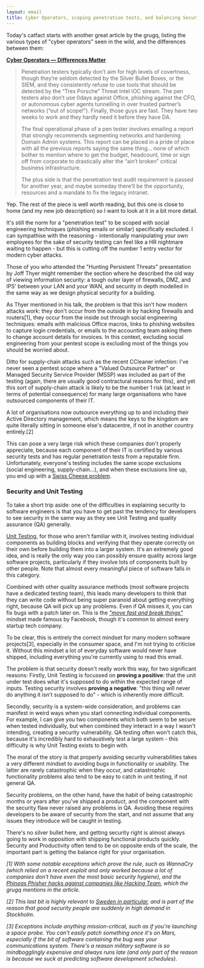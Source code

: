 ```yaml
---
layout: email
title: Cyber Operators, scoping penetration tests, and balancing Security with Productivity
---
```


Today's catfact starts with another great article by the grugq, listing the various types of "cyber operators" seen in the wild, and the differences between them:

[**Cyber Operators — Differences Matter**](https://medium.com/@thegrugq/cyber-operators-differences-matter-7cfba2ddb9a6)

>Penetration testers typically don’t aim for high levels of covertness, though they’re seldom detected by the Silver Bullet Boxes, or the SIEM, and they consistently refuse to use tools that should be detected by the “Tres Porsche” Threat Intel IOC stream. The pen testers also don’t use 0days against Office, phishing against the CFO, or autonomous cyber agents tunnelling in over trusted partner’s networks (“out of scope!”). Finally, those guys are fast. They have two weeks to work and they hardly need it before they have DA.
>
>The final operational phase of a pen tester involves emailing a report that strongly recommends segmenting networks and hardening Domain Admin systems. This report can be placed in a pride of place with all the previous reports saying the same thing… none of which bother to mention where to get the budget, headcount, time or sign off from corporate to drastically alter the “ain’t broken” critical business infrastructure.
>
>The plus side is that the penetration test audit requirement is passed for another year, and maybe someday there’ll be the opportunity, resources and a mandate to fix the legacy intranet.

Yep. The rest of the piece is well worth reading, but this one is close to home (and my new job description) so I want to look at it in a bit more detail.

It's still the norm for a "penetration test" to be scoped with social engineering techniques (phishing emails or similar) specifically excluded. I can sympathise with the reasoning - intentionally manipulating your own employees for the sake of security testing can feel like a HR nightmare waiting to happen - but this is cutting off the number 1 entry vector for modern cyber attacks.

Those of you who attended the "Hunting Persistent Threats" presentation by Joff Thyer might remember the section where he described the old way of viewing information security: a tough outer layer of firewalls, DMZ, and IPS' between your LAN and your WAN, and security in depth modelled in the same way as we design physical security for a building. 

As Thyer mentioned in his talk, the problem is that this isn't how modern attacks work: they don't occur from the outside in by hacking firewalls and routers[1], they occur from the inside out through social engineering techniques: emails with malicious Office macros, links to phishing websites to capture login credentials, or emails to the accounting team asking them to change account details for invoices. In this context, excluding social engineering from your pentest scope is excluding most of the things you should be worried about.

Ditto for supply-chain attacks such as the recent CCleaner infection: I've never seen a pentest scope where a "Valued Outsource Partner" or Managed Security Service Provider (MSSP) was included as part of the testing (again, there are usually good contractural reasons for this), and yet this sort of supply-chain attack is likely to be the number 1 risk (at least in terms of potential consequence) for many large organisations who have outsourced components of their IT. 

A lot of organisations now outsource everything up to and including their Active Directory management, which means the keys to the kingdom are quite literally sitting in someone else's datacentre, if not in another country entirely.[2] 

This can pose a very large risk which these companies don't properly appreciate, because each component of their IT is certified by various security tests and has regular penetration tests from a reputable firm. Unfortunately, everyone's testing includes the same scope exclusions (social engineering, supply-chain...), and when these exclusions line up, you end up with a [Swiss Cheese problem](https://en.wikipedia.org/wiki/Swiss_cheese_model).


### Security and Unit Testing

To take a short trip aside: one of the difficulties in explaining security to software engineers is that you have to get past the tendency for developers to see security in the same way as they see Unit Testing and quality assurance (QA) generally.

[Unit Testing](https://en.wikipedia.org/wiki/Unit_testing), for those who aren't familiar with it, involves testing individual components as building blocks and verifying that they operate correctly on their own before building them into a larger system. It's an extremely good idea, and is really the only way you can possibly ensure quality across large software projects, particularly if they involve lots of components built by other people. Note that almost every meaningful piece of software falls in this category.

Combined with other quality assurance methods (most software projects have a dedicated testing team), this leads many developers to think that they can write code without being super paranoid about getting everything right, because QA will pick up any problems. Even if QA misses it, you can fix bugs with a patch later on. This is the [*"move fast and break things"*](http://mashable.com/2014/04/30/facebooks-new-mantra-move-fast-with-stability/#CPLSkmLHDPqP) mindset made famous by Facebook, though it's common to almost every startup tech company.

To be clear, this is entirely the correct mindset for many modern software projects[3], especially in the consumer space, and I'm not trying to criticise it. Without this mindset a lot of everyday software would never have shipped, including everything you're currently using to read this email.

The problem is that security doesn't really work this way, for two significant reasons: Firstly, Unit Testing is focussed on **proving a positive**: that the unit under test does what it's supposed to do within the expected range of inputs. Testing security involves **proving a negative**: "this thing will never do anything it isn't supposed to do" - which is inherently more difficult.

Secondly, security is a system-wide consideration, and problems can manifest in weird ways when you start connecting individual components. For example, I can give you two components which both seem to be secure when tested individually, but when combined they interact in a way I wasn't intending, creating a security vulnerability. QA testing often won't catch this, because it's incredibly hard to exhaustively test a large system - this difficulty is why Unit Testing exists to begin with.

The moral of the story is that properly avoiding security vulnerabilities takes a very different mindset to avoiding bugs in functionality or usability. The latter are rarely catastrophic when they occur, and catastrophic functionality problems also tend to be easy to catch in unit testing, if not general QA. 

Security problems, on the other hand, have the habit of being catastrophic months or years after you've shipped a product, and the component with the security flaw never raised any problems in QA. Avoiding these requires developers to be aware of security from the start, and not assume that any issues they introduce will be caught in testing.

There's no silver bullet here, and getting security right is almost always going to work in opposition with shipping functional products quickly. Security and Productivity often tend to be on opposite ends of the scale, the important part is getting the balance right for your organisation.

*[1] With some notable exceptions which prove the rule, such as WannaCry (which relied on a recent exploit and only worked because a lot of companies don't have even the most basic security hygiene), and the [Phineas Phisher hacks against companies like Hacking Team](http://pastebin.com/raw/0SNSvyjJ), which the grugq mentions in the article.*

*[2] This last bit is highly relevant to [Sweden in particular](https://www.thelocal.se/20170717/swedish-authority-handed-over-keys-to-the-kingdom-in-it-security-slip-up), and is part of the reason that good security people are suddenly in high demand in Stockholm.*

*[3] Exceptions include anything mission-critical, such as if you're launching a space probe. You can't easily patch something once it's on Mars, especially if the bit of software containing the bug was your communications system. There's a reason military software is so mindbogglingly expensive and always runs late (and only part of the reason is because we suck at predicting software development schedules).*
